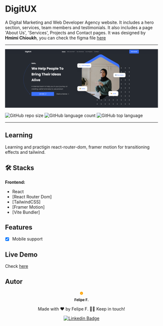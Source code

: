 # DigitUX

A Digital Marketing and Web Developer Agency website. It includes a hero section, services, team members and testimonials. It also includes a page 'About Us', 'Services', Projects and Contact pages. It was designed by **Hmimi Chioukh**, you can check the figma file [here](https://www.figma.com/file/oCVR7T1gYq6qjxcDRAFnUD/Web-agency-%2F-Portfolio-(Community)?node-id=142%3A2478&t=XTC79ajs5u5WNyUz-0)

---

![image](/docs/title_banner.png)

![GitHub repo size](https://img.shields.io/github/repo-size/felpfsf/digitux-web-agency) ![GitHub language count](https://img.shields.io/github/languages/count/felpfsf/digitux-web-agency) ![GitHub top language](https://img.shields.io/github/languages/top/felpfsf/digitux-web-agency)

---

## Learning

Learning and practigin react-router-dom, framer motion for transitioning effects and tailwind.

## 🛠 Stacks

**Frontend:**

- React
- [React Router Dom]
- [TailwindCSS]
- [Framer Motion]
- [Vite Bundler]

## Features

- [x] Mobile support

## Live Demo

Check [here](https://digitux-web-agency.vercel.app/)

## Autor

<div align='center'>

 <img style="border:4px solid orange; border-radius: 100%; padding:1px;" src="https://github.com/felpfsf.png" width="100px;" alt=""/>
 <br />
 <sub><b>Felipe F.</b></sub>

Made with ❤️ by Felipe F. 👋🏽 Keep in touch!

[![Linkedin Badge](https://img.shields.io/badge/-Felipe-blue?style=flat-square&logo=Linkedin&logoColor=white&link=https://www.linkedin.com/in/felipefsf/)](https://www.linkedin.com/in/felipefsf/)

</div>
